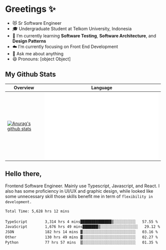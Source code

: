 # Greetings ✨
- 😻 Sr Software Engineer
- 🎓 Undergraduate Student at Telkom University, Indonesia
- 🌱 I’m currently learning **Software Testing**, **Software Architecture**, and **Design Patterns**
- ☁️ I’m currently focusing on Front End Development
- 💬 Ask me about anything
- 😄 Pronouns: [object Object]

## My Github Stats

| Overview | Language |
| --- | --- |
|[![Anurag's github stats](https://github-readme-stats.vercel.app/api?username=abui-am&count_private=true)](https://github.com/anuraghazra/github-readme-stats)|![Language](https://raw.githubusercontent.com/abui-am/stats/c6455f656dfce7acd3951e5ec5b25d72af0b2ee3/generated/languages.svg)|

## Hello there, 
Frontend Software Engineer. 
Mainly use Typescript, Javascript, and React. I also has some proficiency in UI/UX and graphic design, while looked like some unnecessary skill those skills benefit me in term of `flexibility in development.`


<!--START_SECTION:waka-->

```txt
Total Time: 5,628 hrs 12 mins

TypeScript        3,314 hrs 4 mins██████████████▒░░░░░░░░░░   57.55 %
JavaScript        1,676 hrs 49 mins███████▒░░░░░░░░░░░░░░░░░   29.12 %
JSON              182 hrs 14 mins ▓░░░░░░░░░░░░░░░░░░░░░░░░   03.16 %
Other             130 hrs 49 mins ▓░░░░░░░░░░░░░░░░░░░░░░░░   02.27 %
Python            77 hrs 57 mins  ▒░░░░░░░░░░░░░░░░░░░░░░░░   01.35 %
```

<!--END_SECTION:waka-->
